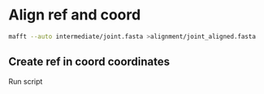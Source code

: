 # Align ref and coord

```sh
mafft --auto intermediate/joint.fasta >alignment/joint_aligned.fasta
```

## Create ref in coord coordinates

Run script
